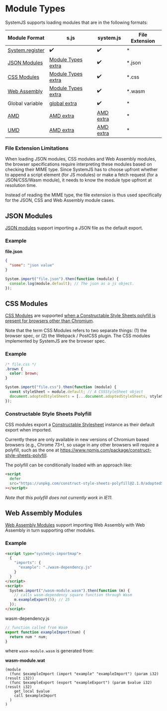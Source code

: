 # Module Types

SystemJS supports loading modules that are in the following formats:

| Module Format                                                                                           | s.js                                               | system.js                        | File Extension |
| ------------------------------------------------------------------------------------------------------- | -------------------------------------------------- | -------------------------------- | -------------- |
| [System.register](/docs/system-register.md)                                                             | :heavy_check_mark:                                 | :heavy_check_mark:               | \*             |
| [JSON Modules](https://github.com/whatwg/html/pull/4407)                                                | [Module Types extra](/dist/extras/module-types.js) | :heavy_check_mark:               | \*.json        |
| [CSS Modules](https://github.com/w3c/webcomponents/blob/gh-pages/proposals/css-modules-v1-explainer.md) | [Module Types extra](/dist/extras/module-types.js) | :heavy_check_mark:               | \*.css         |
| [Web Assembly](https://github.com/WebAssembly/esm-integration/tree/master/proposals/esm-integration)    | [Module Types extra](/dist/extras/module-types.js) | :heavy_check_mark:               | \*.wasm        |
| Global variable                                                                                         | [global extra](/dist/extras/global.js)             | :heavy_check_mark:               | \*             |
| [AMD](https://github.com/amdjs/amdjs-api/wiki/AMD)                                                      | [AMD extra](/dist/extras/amd.js)                   | [AMD extra](/dist/extras/amd.js) | \*             |
| [UMD](https://github.com/umdjs/umd)                                                                     | [AMD extra](/dist/extras/amd.js)                   | [AMD extra](/dist/extras/amd.js) | \*             |

### File Extension Limitations

When loading JSON modules, CSS modules and Web Assembly modules, the browser specifications require interpreting these modules based on checking their MIME type. Since SystemJS has to choose upfront whether to append a script element (for JS modules) or make a fetch request (for a JSON/CSS/Wasm module), it needs to know the module type upfront at resolution time.

Instead of reading the MIME type, the file extension is thus used specifically for the JSON, CSS and Web Assembly module cases.

## JSON Modules

[JSON modules](https://github.com/whatwg/html/pull/4407) support importing a JSON file as the default export.

### Example

**file.json**

```json
{
  "some": "json value"
}
```

```js
System.import("file.json").then(function (module) {
  console.log(module.default); // The json as a js object.
});
```

## CSS Modules

[CSS Modules](https://github.com/w3c/webcomponents/blob/gh-pages/proposals/css-modules-v1-explainer.md) are supported [when a Constructable Style Sheets polyfill is present for browsers other than Chromium](#constructed-style-sheets-polyfill).

Note that the term CSS Modules refers to two separate things: (1) the browser spec, or (2) the Webpack / PostCSS plugin. The CSS modules implemented by SystemJS are the browser spec.

### Example

```css
/* file.css */
.brown {
  color: brown;
}
```

```js
System.import("file.css").then(function (module) {
  const styleSheet = module.default; // A CSSStyleSheet object
  document.adoptedStyleSheets = [...document.adoptedStyleSheets, styleSheet]; // now your css is available to be used.
});
```

### Constructable Style Sheets Polyfill

CSS modules export a [Constructable Stylesheet](https://developer.mozilla.org/en-US/docs/Web/API/CSSStyleSheet) instance as their
default export when imported.

Currently these are only available in new versions of Chromium based browsers (e.g., Chrome 73+), so usage in any other browsers will require a polyfill, such as the one at https://www.npmjs.com/package/construct-style-sheets-polyfill.

The polyfill can be conditionally loaded with an approach like:

```html
<script
  defer
  src="https://unpkg.com/construct-style-sheets-polyfill@2.1.0/adoptedStyleSheets.min.js"
></script>
```

_Note that this polyfill does not currently work in IE11._

## Web Assembly Modules

[Web Assembly Modules](https://github.com/WebAssembly/esm-integration/tree/master/proposals/esm-integration) support importing Web Assembly with Web Assembly in turn supporting other modules.

### Example

```html
<script type="systemjs-importmap">
  {
    "imports": {
      "example": "./wasm-dependency.js"
    }
  }
</script>
<script>
  System.import("/wasm-module.wasm").then(function (m) {
    // calls wasm-dependency square function through Wasm
    m.exampleExport(5); // 25
  });
</script>
```

wasm-dependency.js

```js
// function called from Wasm
export function exampleImport(num) {
  return num * num;
}
```

where `wasm-module.wasm` is generated from:

**wasm-module.wat**

```wat
(module
  (func $exampleImport (import "example" "exampleImport") (param i32) (result i32))
  (func $exampleExport (export "exampleExport") (param $value i32) (result i32)
    get_local $value
    call $exampleImport
  )
)
```
